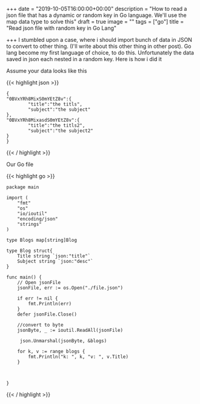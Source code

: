 +++
date = "2019-10-05T16:00:00+00:00"
description = "How to read a json file that has a dynamic or random key in Go language. We'll use the map data type to solve this"
draft = true
image = ""
tags = ["go"]
title = "Read json file with random key in Go Lang"

+++
I stumbled upon a case, where i should import bunch of data in JSON to convert to other thing. (I'll write about this other thing in other post). Go lang become my first language of choice, to do this. Unfortunately the data saved in json each nested in a random key. Here is how i did it

Assume your data looks like this

{{< highlight json >}}

    {    
    "0BVxYRh8MixS0mYEtZ8v":{
            "title":"the titls",
            "subject":"the subject"
    },
    "0BVxYRh8MixasdS0mYEtZ8v":{
            "title":"the titls2",
            "subject":"the subject2"
    }
    }

{{< / highlight >}}

Our Go file

{{< highlight go >}}

    package main
    
    import (
        "fmt"
        "os"
        "io/ioutil"
        "encoding/json"
        "strings"
    )
    
    type Blogs map[string]Blog
    
    type Blog struct{
        Title string `json:"title"`
        Subject string `json:"desc"`
    }
    
    func main() {
        // Open jsonFile
        jsonFile, err := os.Open("./file.json")
    
        if err != nil {
            fmt.Println(err)
        }
        defer jsonFile.Close()
    
        //convert to byte
        jsonByte, _ := ioutil.ReadAll(jsonFile)
    
         json.Unmarshal(jsonByte, &blogs)
    
        for k, v := range blogs {
        	fmt.Println("k: ", k, "v: ", v.Title)
        }
    
    
    
    }

{{< / highlight >}}